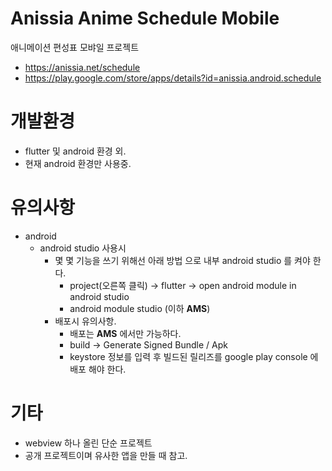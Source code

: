 # Anissia Anime Schedule Mobile
애니메이션 편성표 모뱌일 프로젝트
- https://anissia.net/schedule
- https://play.google.com/store/apps/details?id=anissia.android.schedule

# 개발환경
- flutter 및 android 환경 외.
- 현재 android 환경만 사용중.

# 유의사항
- android
  - android studio 사용시
    - 몇 몇 기능을 쓰기 위해선 아래 방법 으로 내부 android studio 를 켜야 한다.
      - project(오른쪽 클릭) -> flutter -> open android module in android studio
      - android module studio (이하 **AMS**) 
    - 배포시 유의사항.  
      - 배포는 **AMS** 에서만 가능하다.
      - build -> Generate Signed Bundle / Apk
      - keystore 정보를 입력 후 빌드된 릴리즈를 google play console 에 배포 해야 한다.

# 기타
- webview 하나 올린 단순 프로젝트
- 공개 프로젝트이며 유사한 앱을 만들 때 참고.
